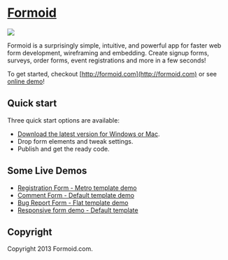 # [Formoid](http://formoid.com)

<a href="http://formoid.com">
  <img src="http://formoid.github.com/Formoid/formoid.jpg">
</a>



Formoid is a surprisingly simple, intuitive, and powerful app for faster web form development, wireframing and embedding. Create signup forms, surveys, order forms, event registrations and more in a few seconds!

To get started, checkout [http://formoid.com](http://formoid.com) or see [online demo](http://formoid.github.com/Formoid/)!



## Quick start

Three quick start options are available:

* [Download the latest version for Windows or Mac](http://formoid.com).
* Drop form elements and tweak settings.
* Publish and get the ready code.

## Some Live Demos

*    [Registration Form - Metro template demo](http://formoid.com/demo-registraion.html)
*    [Comment Form - Default template demo](http://formoid.com/demo-comment.html)
*    [Bug Report Form - Flat template demo](http://www.formoid.com/demo-bug-report.html)
*    [Responsive form demo - Default template](http://www.formoid.com/responsive.html)


## Copyright

Copyright 2013 Formoid.com.
